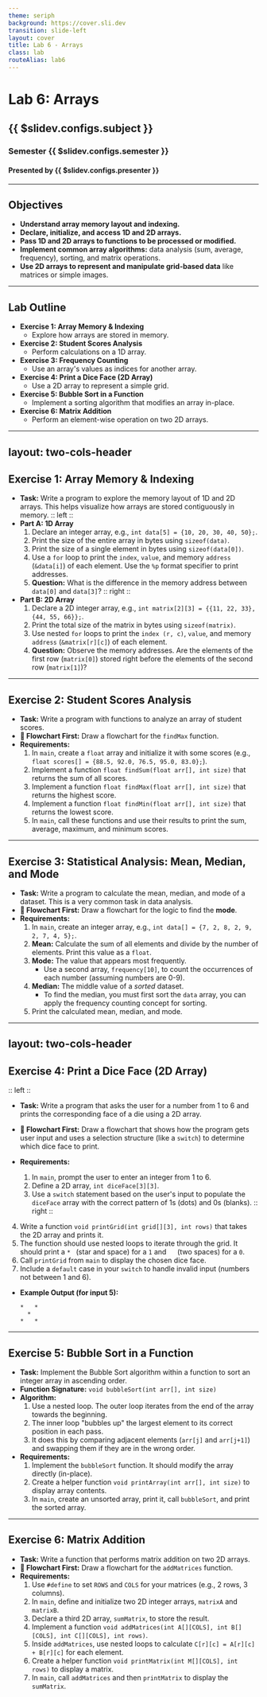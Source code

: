 ```yaml
---
theme: seriph
background: https://cover.sli.dev
transition: slide-left
layout: cover
title: Lab 6 - Arrays
class: lab
routeAlias: lab6
---
```


# Lab 6: Arrays
## {{ $slidev.configs.subject }}
### Semester {{ $slidev.configs.semester }}
#### Presented by {{ $slidev.configs.presenter }}

---

## Objectives

*   **Understand array memory layout and indexing.**
*   **Declare, initialize, and access 1D and 2D arrays.**
*   **Pass 1D and 2D arrays to functions to be processed or modified.**
*   **Implement common array algorithms:** data analysis (sum, average, frequency), sorting, and matrix operations.
*   **Use 2D arrays to represent and manipulate grid-based data** like matrices or simple images.

---

## Lab Outline

*   **Exercise 1: Array Memory & Indexing**
    *   Explore how arrays are stored in memory.
*   **Exercise 2: Student Scores Analysis**
    *   Perform calculations on a 1D array.
*   **Exercise 3: Frequency Counting**
    *   Use an array's values as indices for another array.
*   **Exercise 4: Print a Dice Face (2D Array)**
    *   Use a 2D array to represent a simple grid.
*   **Exercise 5: Bubble Sort in a Function**
    *   Implement a sorting algorithm that modifies an array in-place.
*   **Exercise 6: Matrix Addition**
    *   Perform an element-wise operation on two 2D arrays.

---
layout: two-cols-header
---
## Exercise 1: Array Memory & Indexing

*   **Task:** Write a program to explore the memory layout of 1D and 2D arrays. This helps visualize how arrays are stored contiguously in memory.
:: left ::
*   **Part A: 1D Array**
    1.  Declare an integer array, e.g., `int data[5] = {10, 20, 30, 40, 50};`.
    2.  Print the size of the entire array in bytes using `sizeof(data)`.
    3.  Print the size of a single element in bytes using `sizeof(data[0])`.
    4.  Use a `for` loop to print the `index`, `value`, and memory `address` (`&data[i]`) of each element. Use the `%p` format specifier to print addresses.
    5.  **Question:** What is the difference in the memory address between `data[0]` and `data[3]`?
:: right ::
*   **Part B: 2D Array**
    1.  Declare a 2D integer array, e.g., `int matrix[2][3] = {{11, 22, 33}, {44, 55, 66}};`.
    2.  Print the total size of the matrix in bytes using `sizeof(matrix)`.
    3.  Use nested `for` loops to print the `index (r, c)`, `value`, and memory `address` (`&matrix[r][c]`) of each element.
    4.  **Question:** Observe the memory addresses. Are the elements of the first row (`matrix[0]`) stored right before the elements of the second row (`matrix[1]`)?

---

## Exercise 2: Student Scores Analysis

*   **Task:** Write a program with functions to analyze an array of student scores.
*   **📝 Flowchart First:** Draw a flowchart for the `findMax` function.
*   **Requirements:**
    1.  In `main`, create a `float` array and initialize it with some scores (e.g., `float scores[] = {88.5, 92.0, 76.5, 95.0, 83.0};`).
    2.  Implement a function `float findSum(float arr[], int size)` that returns the sum of all scores.
    3.  Implement a function `float findMax(float arr[], int size)` that returns the highest score.
    4.  Implement a function `float findMin(float arr[], int size)` that returns the lowest score.
    5.  In `main`, call these functions and use their results to print the sum, average, maximum, and minimum scores.

---

## Exercise 3: Statistical Analysis: Mean, Median, and Mode

*   **Task:** Write a program to calculate the mean, median, and mode of a dataset. This is a very common task in data analysis.
*   **📝 Flowchart First:** Draw a flowchart for the logic to find the **mode**.
*   **Requirements:**
    1.  In `main`, create an integer array, e.g., `int data[] = {7, 2, 8, 2, 9, 2, 7, 4, 5};`.
    2.  **Mean:** Calculate the sum of all elements and divide by the number of elements. Print this value as a `float`.
    3.  **Mode:** The value that appears most frequently.
        *   Use a second array, `frequency[10]`, to count the occurrences of each number (assuming numbers are 0-9).
    4.  **Median:** The middle value of a *sorted* dataset.
        *   To find the median, you must first sort the `data` array, you can apply the frequency counting concept for sorting.
    5.  Print the calculated mean, median, and mode.

---
layout: two-cols-header
---

## Exercise 4: Print a Dice Face (2D Array)

:: left ::

*   **Task:** Write a program that asks the user for a number from 1 to 6 and prints the corresponding face of a die using a 2D array.
*   **📝 Flowchart First:** Draw a flowchart that shows how the program gets user input and uses a selection structure (like a `switch`) to determine which dice face to print.

*   **Requirements:**
    1.  In `main`, prompt the user to enter an integer from 1 to 6.
    2.  Define a 2D array, `int diceFace[3][3]`.
    3.  Use a `switch` statement based on the user's input to populate the `diceFace` array with the correct pattern of 1s (dots) and 0s (blanks).
:: right ::
 
4.  Write a function `void printGrid(int grid[][3], int rows)` that takes the 2D array and prints it.
5.  The function should use nested loops to iterate through the grid. It should print a `* ` (star and space) for a `1` and `  ` (two spaces) for a `0`.
6.  Call `printGrid` from `main` to display the chosen dice face.
7.  Include a `default` case in your `switch` to handle invalid input (numbers not between 1 and 6).
*   **Example Output (for input 5):**
    ```text
    *   * 
      *   
    *   * 
    ```

---

## Exercise 5: Bubble Sort in a Function

*   **Task:** Implement the Bubble Sort algorithm within a function to sort an integer array in ascending order.
*   **Function Signature:** `void bubbleSort(int arr[], int size)`
*   **Algorithm:**
    1.  Use a nested loop. The outer loop iterates from the end of the array towards the beginning.
    2.  The inner loop "bubbles up" the largest element to its correct position in each pass.
    3.  It does this by comparing adjacent elements (`arr[j]` and `arr[j+1]`) and swapping them if they are in the wrong order.
*   **Requirements:**
    1.  Implement the `bubbleSort` function. It should modify the array directly (in-place).
    2.  Create a helper function `void printArray(int arr[], int size)` to display array contents.
    3.  In `main`, create an unsorted array, print it, call `bubbleSort`, and print the sorted array.

---

## Exercise 6: Matrix Addition

*   **Task:** Write a function that performs matrix addition on two 2D arrays.
*   **📝 Flowchart First:** Draw a flowchart for the `addMatrices` function.
*   **Requirements:**
    1.  Use `#define` to set `ROWS` and `COLS` for your matrices (e.g., 2 rows, 3 columns).
    2.  In `main`, define and initialize two 2D integer arrays, `matrixA` and `matrixB`.
    3.  Declare a third 2D array, `sumMatrix`, to store the result.
    4.  Implement a function `void addMatrices(int A[][COLS], int B[][COLS], int C[][COLS], int rows)`.
    5.  Inside `addMatrices`, use nested loops to calculate `C[r][c] = A[r][c] + B[r][c]` for each element.
    6.  Create a helper function `void printMatrix(int M[][COLS], int rows)` to display a matrix.
    7.  In `main`, call `addMatrices` and then `printMatrix` to display the `sumMatrix`.


<div style="position:fixed;bottom:0;right:20px;padding-bottom:30px">
<Link to="assessment" title="Go to Assessment Rubric 📝"/>
</div>
